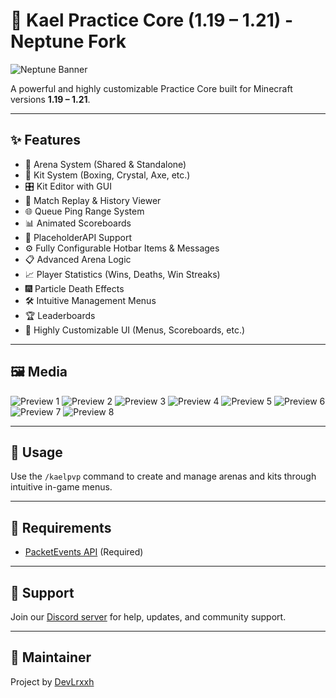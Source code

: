 # 🌊 Kael Practice Core (1.19 – 1.21) - Neptune Fork

![Neptune Banner](https://github.com/user-attachments/assets/d044e94d-2e6f-4495-a7ed-c997b305eb4a)

A powerful and highly customizable Practice Core built for Minecraft versions **1.19 – 1.21**.

---

## ✨ Features

- 🔁 Arena System (Shared & Standalone)
- 🥊 Kit System (Boxing, Crystal, Axe, etc.)
- 🎛️ Kit Editor with GUI
- 🎥 Match Replay & History Viewer
- 🌐 Queue Ping Range System
- 📊 Animated Scoreboards
- 🧩 PlaceholderAPI Support
- ⚙️ Fully Configurable Hotbar Items & Messages
- 📋 Advanced Arena Logic
- 📈 Player Statistics (Wins, Deaths, Win Streaks)
- 🎆 Particle Death Effects
- 🛠️ Intuitive Management Menus
- 🏆 Leaderboards
- 🧩 Highly Customizable UI (Menus, Scoreboards, etc.)

---

## 🖼️ Media

![Preview 1](https://github.com/Devlrxxh/Neptune/assets/125221056/6e0d63dd-f0f0-4165-ac0e-1b7d6f66f588)
![Preview 2](https://github.com/Devlrxxh/Neptune/assets/125221056/bad14a9b-b742-45e1-923a-0317cd07d37e)
![Preview 3](https://github.com/Devlrxxh/Neptune/assets/125221056/f60d56fc-1b24-478b-9ccc-4ab2711f4b42)
![Preview 4](https://github.com/Devlrxxh/Neptune/assets/125221056/86281423-a371-44fe-a13b-3a86a8dd150b)
![Preview 5](https://github.com/Devlrxxh/Neptune/assets/125221056/ee05f045-a03a-4fce-9c54-6849107e0ecb)
![Preview 6](https://github.com/Devlrxxh/Neptune/assets/125221056/9957b2a0-8292-4cb3-9e80-ca7c8442a70c)
![Preview 7](https://github.com/Devlrxxh/Neptune/assets/125221056/cd7adf54-f4b3-425c-add5-99cad13b6174)
![Preview 8](https://github.com/Devlrxxh/Neptune/assets/125221056/f2b0436a-3d37-47b1-839b-588ead692227)

---

## 🧪 Usage

Use the `/kaelpvp` command to create and manage arenas and kits through intuitive in-game menus.

---

## 📎 Requirements

- [PacketEvents API](https://www.spigotmc.org/resources/80279/) (Required)

---

## 💬 Support

Join our [Discord server](https://discord.gg/f6rUtpy6y4) for help, updates, and community support.

---

## 👤 Maintainer

Project by [DevLrxxh](https://github.com/Devlrxxh)
